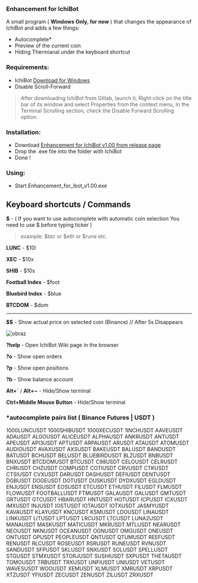 ### Enhancement for IchiBot

A small program ( **Windows Only, for now** ) that changes the appearance of IchiBot and adds a few things:

- Autocomplete*
- Preview of the current coin
- Hiding Thermianal under the keyboard shortcut

### Requirements:
- IchiBot [Download for Windows](https://gitlab.com/Ichimikichiki/ichibot-client-app/-/jobs/artifacts/master/download?job=build-windows)
- Disable Scroll-Forward 
> After downloading IchiBot from Gitlab, launch it, Right-click on the title bar of its window and select Properties from the context menu, In the Terminal Scrolling section, check the Disable Forward Scrolling option.

### Installation:
- Download [Enhancement for IchiBot v1.00 from release page](https://github.com/BART-BlockchainChaos/Enhancement-for-ibot/releases)
- Drop the .exe file into the folder with IchiBot
- Done !

### Using:
- Start Enhancement_for_ibot_v1.00.exe


## Keyboard shortcuts / Commands

**$** - ( If you want to use autocomplete with automatic coin selection
You need to use $ before typing ticker )

  > example: $btc or $eth or $rune etc.

**LUNC** - $10l

**XEC** - $10x 

**SHIB** - $10s 

**Football Index** - $foot

**Bluebird Index** - $blue

**BTCDOM** - $dom

- - -

**$$** - Show actual price on selected coin (Binance) // After 5s Disappears

![obraz](https://user-images.githubusercontent.com/97523302/207206691-563bf20e-a60a-45e4-9533-1b79cd07c929.png)

**?help** - Open IchiBot Wiki page in the browser

**?o** - Show open orders

**?p** - Show open positions

**?b** - Show balance account

**Alt+`** / **Alt+~** - Hide/Show terminal

**Ctrl+Middle Mouse Button** - Hide/Show terminal

### *autocomplete pairs list **( Binance Futures | USDT )**
1000LUNCUSDT
1000SHIBUSDT
1000XECUSDT
1INCHUSDT
AAVEUSDT
ADAUSDT
ALGOUSDT
ALICEUSDT
ALPHAUSDT
ANKRUSDT
ANTUSDT
APEUSDT
API3USDT
APTUSDT
ARPAUSDT
ARUSDT
ATAUSDT
ATOMUSDT
AUDIOUSDT
AVAXUSDT
AXSUSDT
BAKEUSDT
BALUSDT
BANDUSDT
BATUSDT
BCHUSDT
BELUSDT
BLUEBIRDUSDT
BLZUSDT
BNBUSDT
BNXUSDT
BTCDOMUSDT
BTCUSDT
C98USDT
CELOUSDT
CELRUSDT
CHRUSDT
CHZUSDT
COMPUSDT
COTIUSDT
CRVUSDT
CTKUSDT
CTSIUSDT
CVXUSDT
DARUSDT
DASHUSDT
DEFIUSDT
DENTUSDT
DGBUSDT
DOGEUSDT
DOTUSDT
DUSKUSDT
DYDXUSDT
EGLDUSDT
ENJUSDT
ENSUSDT
EOSUSDT
ETCUSDT
ETHUSDT
FILUSDT
FLMUSDT
FLOWUSDT
FOOTBALLUSDT
FTMUSDT
GALAUSDT
GALUSDT
GMTUSDT
GRTUSDT
GTCUSDT
HBARUSDT
HNTUSDT
HOTUSDT
ICPUSDT
ICXUSDT
IMXUSDT
INJUSDT
IOSTUSDT
IOTAUSDT
IOTXUSDT
JASMYUSDT
KAVAUSDT
KLAYUSDT
KNCUSDT
KSMUSDT
LDOUSDT
LINAUSDT
LINKUSDT
LITUSDT
LPTUSDT
LRCUSDT
LTCUSDT
LUNA2USDT
MANAUSDT
MASKUSDT
MATICUSDT
MKRUSDT
MTLUSDT
NEARUSDT
NEOUSDT
NKNUSDT
OCEANUSDT
OGNUSDT
OMGUSDT
ONEUSDT
ONTUSDT
OPUSDT
PEOPLEUSDT
QNTUSDT
QTUMUSDT
REEFUSDT
RENUSDT
RLCUSDT
ROSEUSDT
RSRUSDT
RUNEUSDT
RVNUSDT
SANDUSDT
SFPUSDT
SKLUSDT
SNXUSDT
SOLUSDT
SPELLUSDT
STGUSDT
STMXUSDT
STORJUSDT
SUSHIUSDT
SXPUSDT
THETAUSDT
TOMOUSDT
TRBUSDT
TRXUSDT
UNFIUSDT
UNIUSDT
VETUSDT
WAVESUSDT
WOOUSDT
XEMUSDT
XLMUSDT
XMRUSDT
XRPUSDT
XTZUSDT
YFIUSDT
ZECUSDT
ZENUSDT
ZILUSDT
ZRXUSDT
